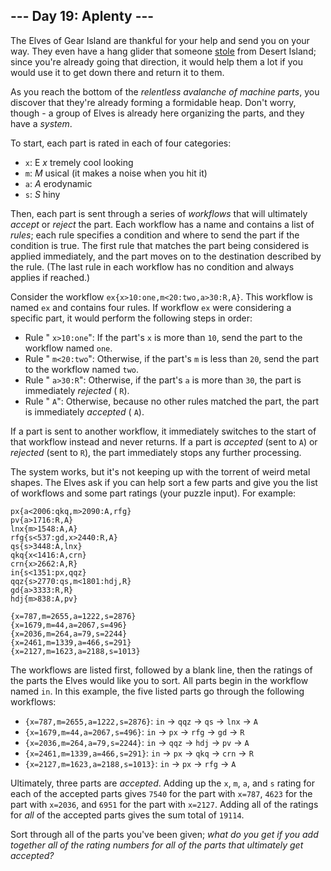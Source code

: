 ## \-\-\- Day 19: Aplenty ---

The Elves of Gear Island are thankful for your help and send you on your way. They even have a hang glider that someone [stole](http://adventofcode.com/9) from Desert Island; since you're already going that direction, it would help them a lot if you would use it to get down there and return it to them.

As you reach the bottom of the _relentless avalanche of machine parts_, you discover that they're already forming a formidable heap. Don't worry, though - a group of Elves is already here organizing the parts, and they have a _system_.

To start, each part is rated in each of four categories:

- `x`: E _x_ tremely cool looking
- `m`: _M_ usical (it makes a noise when you hit it)
- `a`: _A_ erodynamic
- `s`: _S_ hiny

Then, each part is sent through a series of _workflows_ that will ultimately _accept_ or _reject_ the part. Each workflow has a name and contains a list of _rules_; each rule specifies a condition and where to send the part if the condition is true. The first rule that matches the part being considered is applied immediately, and the part moves on to the destination described by the rule. (The last rule in each workflow has no condition and always applies if reached.)

Consider the workflow `ex{x>10:one,m<20:two,a>30:R,A}`. This workflow is named `ex` and contains four rules. If workflow `ex` were considering a specific part, it would perform the following steps in order:

- Rule " `x>10:one`": If the part's `x` is more than `10`, send the part to the workflow named `one`.
- Rule " `m<20:two`": Otherwise, if the part's `m` is less than `20`, send the part to the workflow named `two`.
- Rule " `a>30:R`": Otherwise, if the part's `a` is more than `30`, the part is immediately _rejected_ ( `R`).
- Rule " `A`": Otherwise, because no other rules matched the part, the part is immediately _accepted_ ( `A`).

If a part is sent to another workflow, it immediately switches to the start of that workflow instead and never returns. If a part is _accepted_ (sent to `A`) or _rejected_ (sent to `R`), the part immediately stops any further processing.

The system works, but it's not keeping up with the torrent of weird metal shapes. The Elves ask if you can help sort a few parts and give you the list of workflows and some part ratings (your puzzle input). For example:

```
px{a<2006:qkq,m>2090:A,rfg}
pv{a>1716:R,A}
lnx{m>1548:A,A}
rfg{s<537:gd,x>2440:R,A}
qs{s>3448:A,lnx}
qkq{x<1416:A,crn}
crn{x>2662:A,R}
in{s<1351:px,qqz}
qqz{s>2770:qs,m<1801:hdj,R}
gd{a>3333:R,R}
hdj{m>838:A,pv}

{x=787,m=2655,a=1222,s=2876}
{x=1679,m=44,a=2067,s=496}
{x=2036,m=264,a=79,s=2244}
{x=2461,m=1339,a=466,s=291}
{x=2127,m=1623,a=2188,s=1013}

```

The workflows are listed first, followed by a blank line, then the ratings of the parts the Elves would like you to sort. All parts begin in the workflow named `in`. In this example, the five listed parts go through the following workflows:

- `{x=787,m=2655,a=1222,s=2876}`: `in` -\> `qqz` -\> `qs` -\> `lnx` -\> `A`
- `{x=1679,m=44,a=2067,s=496}`: `in` -\> `px` -\> `rfg` -\> `gd` -\> `R`
- `{x=2036,m=264,a=79,s=2244}`: `in` -\> `qqz` -\> `hdj` -\> `pv` -\> `A`
- `{x=2461,m=1339,a=466,s=291}`: `in` -\> `px` -\> `qkq` -\> `crn` -\> `R`
- `{x=2127,m=1623,a=2188,s=1013}`: `in` -\> `px` -\> `rfg` -\> `A`

Ultimately, three parts are _accepted_. Adding up the `x`, `m`, `a`, and `s` rating for each of the accepted parts gives `7540` for the part with `x=787`, `4623` for the part with `x=2036`, and `6951` for the part with `x=2127`. Adding all of the ratings for _all_ of the accepted parts gives the sum total of `19114`.

Sort through all of the parts you've been given; _what do you get if you add together all of the rating numbers for all of the parts that ultimately get accepted?_